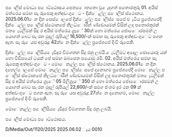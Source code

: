 ප ොලිස් මොධ්‍ය ප ොට්ඨොසය පෙත ෙොතතො වූ ෙැදගත් පතොරතුරු 01. අයිස් මත්රෙය සමඟ සැ රුපෙකු අත්අඩංගුෙට - දික්ෙැල්ල ප ොලිස් ස්ථොනය. 2025.06.01 ෙන දින සෙස් ොලපේ දික්ෙැල්ල ප ොලිස් ෙසපේ ළු ැටිය ප්‍රපේශපේදී දික්ෙැල්ල ප ොලිස් ස්ථොනපේ නිලධ්‍ොරීන් ණ්ඩොයමක් විසින් ලද පතොරතුරක් මත ෙැටලීමක් සිදු ර අයිස් මත්රෙය ග්‍රෑේ 30ක් හො මත්රෙය ජොෙොරපමන් උ යොගත් බෙට සැ රන මුදල් රුපියල් 16,500/-ක් සමඟ සැ රුපෙකු අත්අඩංගුෙට පගන ඇත. සැ රු ෙයස අවුරුදු 42ක් ෙන දික්ෙැල්ල ප්‍රපේශපේ දිංචි රුපෙකි.

දික්ෙැල්ල ප ොලිසිය ෙැඩිදුර විමශතන සිදු රනු ලබයි. ෙැටලීමට අදොල ඡොයොරූ යක් හො වීඩිපයෝ ටයක් පේ සමඟ ඔබපෙත පයොමු රමි. 02. අයිස් මත්රෙය සමඟ සැ රුපෙකු අත්අඩංගුෙට - මොෙනැල්ල ප ොලිස් ස්ථොනය. 2025.06.01 ෙන දින දහෙල් ොලපේ මොෙනැල්ල ප ොලිස් ෙසපේ දනොගම ප්‍රපේශපේදී මොෙනැල්ල ප ොලිස් ස්ථොනපේ නිලධ්‍ොරීන් ණ්ඩොයමක් විසින් ලද පතොරතුරක් මත ෙැටලීමක් සිදු ර අයිස් මත්රෙය ග්‍රෑේ 05 මිලිග්‍රෑේ 350 ක් හො මත්රෙය ජොෙොරපමන් උ යොගත් බෙට සැ රන මුදල් රුපියල් 22,600/-ක් සමග ජංගම දුර ථන 09 ක් අත්අඩංගුෙට පගන ඇත. සැ රු ෙයස අවුරුදු 27ක් ෙන දනොගම, මොෙනැල්ල ප්‍රපේශපේ දිංචි රුපෙකි.

මොෙනැල්ල ප ොලිසිය ෙැඩිදුර විමශතන සිදු රනු ලබයි.

ප ොලිස් මොධ්‍ය ප ොට්ඨොසය.

D/Media/Out/1120/2025 2025.06.02 ැය 0010